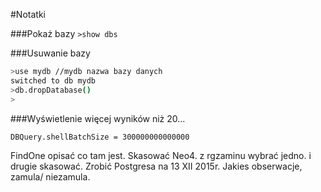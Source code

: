 #Notatki

###Pokaż bazy 
``>show dbs ``

###Usuwanie bazy
```sh
>use mydb //mydb nazwa bazy danych
switched to db mydb
>db.dropDatabase()
>
```
###Wyświetlenie więcej wyników niż 20... <potrzebne>
```sh
DBQuery.shellBatchSize = 300000000000000
```

FindOne opisać co tam jest. 
Skasować Neo4.
z rgzaminu wybrać jedno. i drugie skasować. 
Zrobić Postgresa na 13 XII 2015r. 
Jakies obserwacje, zamula/ niezamula. 
